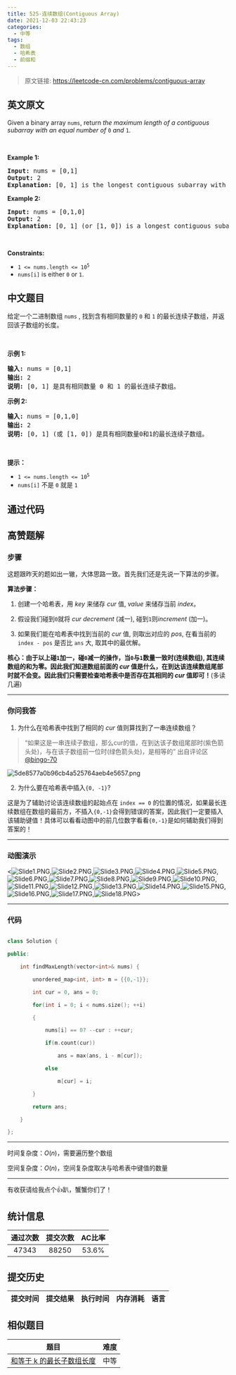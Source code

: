 ```yaml
---
title: 525-连续数组(Contiguous Array)
date: 2021-12-03 22:43:23
categories:
  - 中等
tags:
  - 数组
  - 哈希表
  - 前缀和
---
```


> 原文链接: https://leetcode-cn.com/problems/contiguous-array


## 英文原文
<div><p>Given a binary array <code>nums</code>, return <em>the maximum length of a contiguous subarray with an equal number of </em><code>0</code><em> and </em><code>1</code>.</p>

<p>&nbsp;</p>
<p><strong>Example 1:</strong></p>

<pre>
<strong>Input:</strong> nums = [0,1]
<strong>Output:</strong> 2
<strong>Explanation:</strong> [0, 1] is the longest contiguous subarray with an equal number of 0 and 1.
</pre>

<p><strong>Example 2:</strong></p>

<pre>
<strong>Input:</strong> nums = [0,1,0]
<strong>Output:</strong> 2
<strong>Explanation:</strong> [0, 1] (or [1, 0]) is a longest contiguous subarray with equal number of 0 and 1.
</pre>

<p>&nbsp;</p>
<p><strong>Constraints:</strong></p>

<ul>
	<li><code>1 &lt;= nums.length &lt;= 10<sup>5</sup></code></li>
	<li><code>nums[i]</code> is either <code>0</code> or <code>1</code>.</li>
</ul>
</div>

## 中文题目
<div><p>给定一个二进制数组 <code>nums</code> , 找到含有相同数量的 <code>0</code> 和 <code>1</code> 的最长连续子数组，并返回该子数组的长度。</p>

<p> </p>

<p><strong>示例 1:</strong></p>

<pre>
<strong>输入:</strong> nums = [0,1]
<strong>输出:</strong> 2
<strong>说明:</strong> [0, 1] 是具有相同数量 0 和 1 的最长连续子数组。</pre>

<p><strong>示例 2:</strong></p>

<pre>
<strong>输入:</strong> nums = [0,1,0]
<strong>输出:</strong> 2
<strong>说明:</strong> [0, 1] (或 [1, 0]) 是具有相同数量0和1的最长连续子数组。</pre>

<p> </p>

<p><strong>提示：</strong></p>

<ul>
	<li><code>1 <= nums.length <= 10<sup>5</sup></code></li>
	<li><code>nums[i]</code> 不是 <code>0</code> 就是 <code>1</code></li>
</ul>
</div>

## 通过代码
<RecoDemo>
</RecoDemo>


## 高赞题解
### 步骤

这题跟昨天的题如出一辙，大体思路一致。首先我们还是先说一下算法的步骤。

**算法步骤：**

1. 创建一个哈希表，用 $key$ 来储存 $cur$ 值, $value$ 来储存当前 $index$。

2. 假设我们碰到`0`就将 $cur$ $decrement$ (减一), 碰到`1`则$increment$ (加一)。

3. 如果我们能在哈希表中找到当前的 $cur$ 值, 则取出对应的 $pos$, 在看当前的 `index - pos` 是否比 `ans` 大, 取其中的最优解。



**核心：由于以上碰`1`加一，碰`0`减一的操作，当`0`与`1`数量一致时(连续数组), 其连续数组的和为零。因此我们知道数组前面的 $cur$ 值是什么，在到达该连续数组尾部时就不会变。因此我们只需要检查哈希表中是否存在其相同的 $cur$ 值即可！**(多读几遍)

*********************

### 你问我答

1. 为什么在哈希表中找到了相同的 $cur$ 值则算找到了一串连续数组？

>“如果这是一串连续子数组，那么cur的值，在到达该子数组尾部时(紫色箭头处)，与在该子数组前一位时(绿色箭头处)，是相等的” 出自评论区[@bingo-70](/u/bingo-70/)



![5de8577a0b96cb4a525764aeb4e5657.png](../images/contiguous-array-0.png)



2. 为什么要在哈希表中插入`{0, -1}`?

这是为了辅助讨论该连续数组的起始点在 `index == 0` 的位置的情况，如果最长连续数组在数组的最前方，不插入`{0,-1}`会得到错误的答案，因此我们一定要插入该辅助键值！具体可以看看动图中的前几位数字看看`{0,-1}`是如何辅助我们得到答案的！

***************

### 动图演示

<![Slide1.PNG](../images/contiguous-array-1.png),![Slide2.PNG](../images/contiguous-array-2.png),![Slide3.PNG](../images/contiguous-array-3.png),![Slide4.PNG](../images/contiguous-array-4.png),![Slide5.PNG](../images/contiguous-array-5.png),![Slide6.PNG](../images/contiguous-array-6.png),![Slide7.PNG](../images/contiguous-array-7.png),![Slide8.PNG](../images/contiguous-array-8.png),![Slide9.PNG](../images/contiguous-array-9.png),![Slide10.PNG](../images/contiguous-array-10.png),![Slide11.PNG](../images/contiguous-array-11.png),![Slide12.PNG](../images/contiguous-array-12.png),![Slide13.PNG](../images/contiguous-array-13.png),![Slide14.PNG](../images/contiguous-array-14.png),![Slide15.PNG](../images/contiguous-array-15.png),![Slide16.PNG](../images/contiguous-array-16.png),![Slide17.PNG](../images/contiguous-array-17.png),![Slide18.PNG](../images/contiguous-array-18.png)>

**************

### 代码

```cpp

class Solution {

public:

    int findMaxLength(vector<int>& nums) {

        unordered_map<int, int> m = {{0,-1}};

        int cur = 0, ans = 0;

        for(int i = 0; i < nums.size(); ++i)

        {

            nums[i] == 0? --cur : ++cur;

            if(m.count(cur))

                ans = max(ans, i - m[cur]);

            else

                m[cur] = i;

        }

        return ans;

    }

};

```

**********************

时间复杂度：$O(n)$，需要遍历整个数组

空间复杂度：$O(n)$，空间复杂度取决与哈希表中键值的数量

**********************

有收获请给我点个👍趴，蟹蟹你们了！





## 统计信息
| 通过次数 | 提交次数 | AC比率 |
| :------: | :------: | :------: |
|    47343    |    88250    |   53.6%   |

## 提交历史
| 提交时间 | 提交结果 | 执行时间 |  内存消耗  | 语言 |
| :------: | :------: | :------: | :--------: | :--------: |


## 相似题目
|                             题目                             | 难度 |
| :----------------------------------------------------------: | :---------: |
| [和等于 k 的最长子数组长度](https://leetcode-cn.com/problems/maximum-size-subarray-sum-equals-k/) | 中等|
